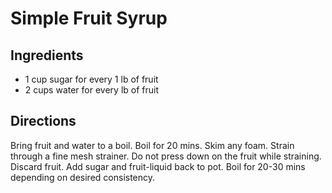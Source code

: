 # Simple Fruit Syrup

## Ingredients

- 1 cup sugar for every 1 lb of fruit
- 2 cups water for every lb of fruit

## Directions

Bring fruit and water to a boil. Boil for 20 mins. Skim any foam. Strain
through a fine mesh strainer. Do not press down on the fruit while straining.
Discard fruit. Add sugar and fruit-liquid back to pot. Boil for 20-30 mins
depending on desired consistency.
